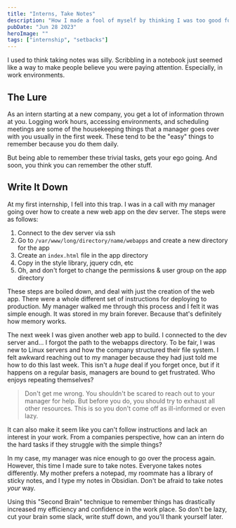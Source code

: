 ```yaml
---
title: "Interns, Take Notes"
description: "How I made a fool of myself by thinking I was too good for note taking."
pubDate: "Jun 28 2023"
heroImage: ""
tags: ["internship", "setbacks"]
---
```


I used to think taking notes was silly. Scribbling in a notebook just seemed like a way to make people believe you were paying attention. Especially, in work environments. 

## The Lure
As an intern starting at a new company, you get a lot of information thrown at you. Logging work hours, accessing environments, and scheduling meetings are some of the housekeeping things that a manager goes over with you usually in the first week. These tend to be the "easy" things to remember because you do them daily. 

But being able to remember these trivial tasks, gets your ego going. And soon, you think you can remember the other stuff.

## Write It Down
At my first internship, I fell into this trap. I was in a call with my manager going over how to create a new web app on the dev server. The steps were as follows:
1. Connect to the dev server via ssh
2. Go to `/var/www/long/directory/name/webapps` and create a new directory for the app
3. Create an `index.html` file in the app directory
4. Copy in the style library, jquery cdn, etc
5. Oh, and don't forget to change the permissions & user group on the app directory

These steps are boiled down, and deal with just the creation of the web app. There were a whole different set of instructions for deploying to production. My manager walked me through this process and I felt it was simple enough. It was stored in my brain forever. Because that's definitely how memory works.

The next week I was given another web app to build. I connected to the dev server and... I forgot the path to the webapps directory. To be fair, I was new to Linux servers and how the company structured their file system. I felt awkward reaching out to my manager because they had just told me how to do this last week. This isn't a *huge* deal if you forget once, but if it happens on a regular basis, managers are bound to get frustrated. Who enjoys repeating themselves?

>Don't get me wrong. You shouldn't be scared to reach out to your manager for help. But before you do, you should try to exhaust all other resources. This is so you don't come off as ill-informed or even lazy.

It can also make it seem like you can't follow instructions and lack an interest in your work. From a companies perspective, how can an intern do the hard tasks if they struggle with the simple things?

In my case, my manager was nice enough to go over the process again. However, this time I made sure to take notes. Everyone takes notes differently. My mother prefers a notepad, my roommate has a library of sticky notes, and I type my notes in Obsidian. Don't be afraid to take notes *your* way. 

Using this "Second Brain" technique to remember things has drastically increased my efficiency and confidence in the work place. So don't be lazy, cut your brain some slack, write stuff down, and you'll thank yourself later. 





